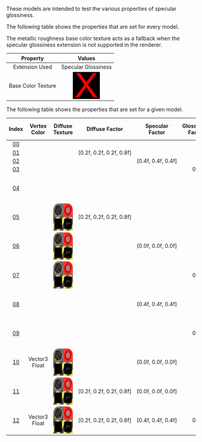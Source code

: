 These models are intended to test the various properties of specular glossiness.  

The following table shows the properties that are set for every model.  

The metallic roughness base color texture acts as a fallback when the specular glossiness extension is not supported in the renderer.  


Property | **Values**
:---: | :---:
Extension Used | Specular Glossiness
Base Color Texture | <img src="Textures/BaseColor_X.png" height="72" width="72" align="middle">

 
The following table shows the properties that are set for a given model.  


Index | Vertex Color | Diffuse Texture | Diffuse Factor | Specular Factor | Glossiness Factor | Specular Glossiness Texture
:---: | :---: | :---: | :---: | :---: | :---: | :---:
[00](Material_SpecularGlossiness_00.gltf) |   |   |   |   |   |  
[01](Material_SpecularGlossiness_01.gltf) |   |   | [0.2f,&nbsp;0.2f,&nbsp;0.2f,&nbsp;0.8f] |   |   |  
[02](Material_SpecularGlossiness_02.gltf) |   |   |   | [0.4f,&nbsp;0.4f,&nbsp;0.4f] |   |  
[03](Material_SpecularGlossiness_03.gltf) |   |   |   |   | 0.3 |  
[04](Material_SpecularGlossiness_04.gltf) |   |   |   |   |   | <img src="Textures/SpecularGlossiness_Plane.png" height="72" width="72" align="middle">
[05](Material_SpecularGlossiness_05.gltf) |   | <img src="Textures/Diffuse_Plane.png" height="72" width="72" align="middle"> | [0.2f,&nbsp;0.2f,&nbsp;0.2f,&nbsp;0.8f] |   |   |  
[06](Material_SpecularGlossiness_06.gltf) |   | <img src="Textures/Diffuse_Plane.png" height="72" width="72" align="middle"> |   | [0.0f,&nbsp;0.0f,&nbsp;0.0f] |   |  
[07](Material_SpecularGlossiness_07.gltf) |   | <img src="Textures/Diffuse_Plane.png" height="72" width="72" align="middle"> |   |   | 0.3 |  
[08](Material_SpecularGlossiness_08.gltf) |   |   |   | [0.4f,&nbsp;0.4f,&nbsp;0.4f] |   | <img src="Textures/SpecularGlossiness_Plane.png" height="72" width="72" align="middle">
[09](Material_SpecularGlossiness_09.gltf) |   |   |   |   | 0.3 | <img src="Textures/SpecularGlossiness_Plane.png" height="72" width="72" align="middle">
[10](Material_SpecularGlossiness_10.gltf) | Vector3 Float | <img src="Textures/Diffuse_Plane.png" height="72" width="72" align="middle"> |   | [0.0f,&nbsp;0.0f,&nbsp;0.0f] |   |  
[11](Material_SpecularGlossiness_11.gltf) |   | <img src="Textures/Diffuse_Plane.png" height="72" width="72" align="middle"> | [0.2f,&nbsp;0.2f,&nbsp;0.2f,&nbsp;0.8f] | [0.0f,&nbsp;0.0f,&nbsp;0.0f] |   |  
[12](Material_SpecularGlossiness_12.gltf) | Vector3 Float | <img src="Textures/Diffuse_Plane.png" height="72" width="72" align="middle"> | [0.2f,&nbsp;0.2f,&nbsp;0.2f,&nbsp;0.8f] | [0.4f,&nbsp;0.4f,&nbsp;0.4f] | 0.3 | <img src="Textures/SpecularGlossiness_Plane.png" height="72" width="72" align="middle">